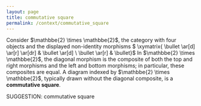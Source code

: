 ```yaml
---
layout: page
title: commutative square
permalink: /context/commutative_square
---
```

 Consider $\mathbbe{2} \times \mathbbe{2}$, the category with four objects and the displayed non-identity morphisms
$ \xymatrix{ \bullet \ar[d] \ar[r] \ar[dr] & \bullet \ar[d] \\ \bullet \ar[r] & \bullet}$ In $\mathbbe{2} \times \mathbbe{2}$, the diagonal morphism is the composite of both the top and right morphisms and the left and bottom morphisms; in particular, these composites are equal. A diagram indexed by $\mathbbe{2} \times \mathbbe{2}$, typically drawn without the diagonal composite,  is a **commutative square**.


SUGGESTION: commutative square